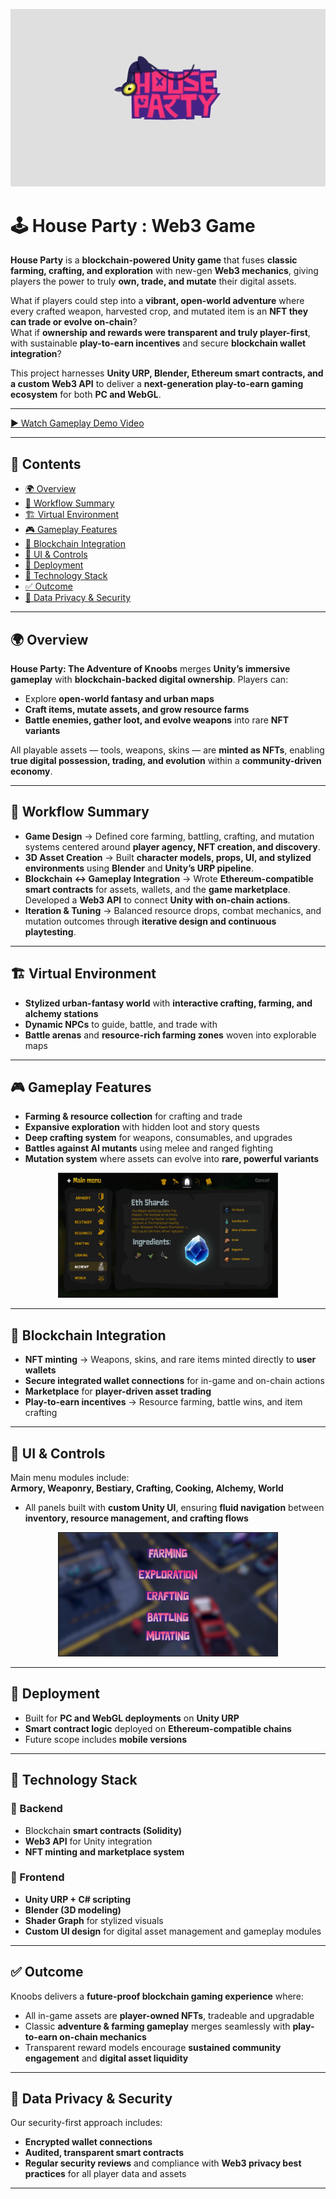![HP-Blockchain](./assets/cover-image.png)

# 🕹️ House Party : Web3 Game
**House Party** is a **blockchain-powered Unity game** that fuses **classic farming, crafting, and exploration** with new-gen **Web3 mechanics**, giving players the power to truly **own, trade, and mutate** their digital assets.

What if players could step into a **vibrant, open-world adventure** where every crafted weapon, harvested crop, and mutated item is an **NFT they can trade or evolve on-chain**?  
What if **ownership and rewards were transparent and truly player-first**, with sustainable **play-to-earn incentives** and secure **blockchain wallet integration**?

This project harnesses **Unity URP, Blender, Ethereum smart contracts, and a custom Web3 API** to deliver a **next-generation play-to-earn gaming ecosystem** for both **PC and WebGL**.

---

[▶ Watch Gameplay Demo Video](https://drive.google.com/file/d/13uni3shmAXWDukOeao0PNzu-NJcNHXzF/view?usp=drive_link)

---

## 📑 Contents
- [🌍 Overview](#-overview)
- [🔄 Workflow Summary](#-workflow-summary)
- [🏗 Virtual Environment](#-virtual-environment)
- [🎮 Gameplay Features](#-gameplay-features)
- [🧩 Blockchain Integration](#-blockchain-integration)
- [📝 UI & Controls](#-ui--controls)
- [🧪 Deployment](#-deployment)
- [🎯 Technology Stack](#-technology-stack)
- [✅ Outcome](#-outcome)
- [🔐 Data Privacy & Security](#-data-privacy--security)

---

## 🌍 Overview
**House Party: The Adventure of Knoobs** merges **Unity’s immersive gameplay** with **blockchain-backed digital ownership**. Players can:

- Explore **open-world fantasy and urban maps**  
- **Craft items, mutate assets, and grow resource farms**  
- **Battle enemies, gather loot, and evolve weapons** into rare **NFT variants**

All playable assets — tools, weapons, skins — are **minted as NFTs**, enabling **true digital possession, trading, and evolution** within a **community-driven economy**.

---

## 🔄 Workflow Summary
- **Game Design** → Defined core farming, battling, crafting, and mutation systems centered around **player agency, NFT creation, and discovery**.  
- **3D Asset Creation** → Built **character models, props, UI, and stylized environments** using **Blender** and **Unity’s URP pipeline**.  
- **Blockchain ↔ Gameplay Integration** → Wrote **Ethereum-compatible smart contracts** for assets, wallets, and the **game marketplace**. Developed a **Web3 API** to connect **Unity with on-chain actions**.  
- **Iteration & Tuning** → Balanced resource drops, combat mechanics, and mutation outcomes through **iterative design and continuous playtesting**.

---

## 🏗 Virtual Environment
- **Stylized urban-fantasy world** with **interactive crafting, farming, and alchemy stations**  
- **Dynamic NPCs** to guide, battle, and trade with  
- **Battle arenas** and **resource-rich farming zones** woven into explorable maps  

---

## 🎮 Gameplay Features
- **Farming & resource collection** for crafting and trade  
- **Expansive exploration** with hidden loot and story quests  
- **Deep crafting system** for weapons, consumables, and upgrades  
- **Battles against AI mutants** using melee and ranged fighting  
- **Mutation system** where assets can evolve into **rare, powerful variants**  

<p align="center">
<img src="./assets/UI.png" width="70%"><br>
</p>


---

## 🧩 Blockchain Integration
- **NFT minting** → Weapons, skins, and rare items minted directly to **user wallets**  
- **Secure integrated wallet connections** for in-game and on-chain actions  
- **Marketplace** for **player-driven asset trading**  
- **Play-to-earn incentives** → Resource farming, battle wins, and item crafting  

---

## 📝 UI & Controls
Main menu modules include:  
**Armory, Weaponry, Bestiary, Crafting, Cooking, Alchemy, World**

- All panels built with **custom Unity UI**, ensuring **fluid navigation** between **inventory, resource management, and crafting flows**


<p align="center">
<img src="./assets/Farming.png" width="70%"><br>
</p>


---

## 🧪 Deployment
- Built for **PC and WebGL deployments** on **Unity URP**  
- **Smart contract logic** deployed on **Ethereum-compatible chains**  
- Future scope includes **mobile versions**

---

## 🎯 Technology Stack

### 🔹 Backend
- Blockchain **smart contracts (Solidity)**  
- **Web3 API** for Unity integration  
- **NFT minting and marketplace system**

### 🔹 Frontend
- **Unity URP + C# scripting**  
- **Blender (3D modeling)**  
- **Shader Graph** for stylized visuals  
- **Custom UI design** for digital asset management and gameplay modules  

---

## ✅ Outcome
Knoobs delivers a **future-proof blockchain gaming experience** where:  
- All in-game assets are **player-owned NFTs**, tradeable and upgradable  
- Classic **adventure & farming gameplay** merges seamlessly with **play-to-earn on-chain mechanics**  
- Transparent reward models encourage **sustained community engagement** and **digital asset liquidity**

---

## 🔐 Data Privacy & Security
Our security-first approach includes:  
- **Encrypted wallet connections**  
- **Audited, transparent smart contracts**  
- **Regular security reviews** and compliance with **Web3 privacy best practices** for all player data and assets  

---
